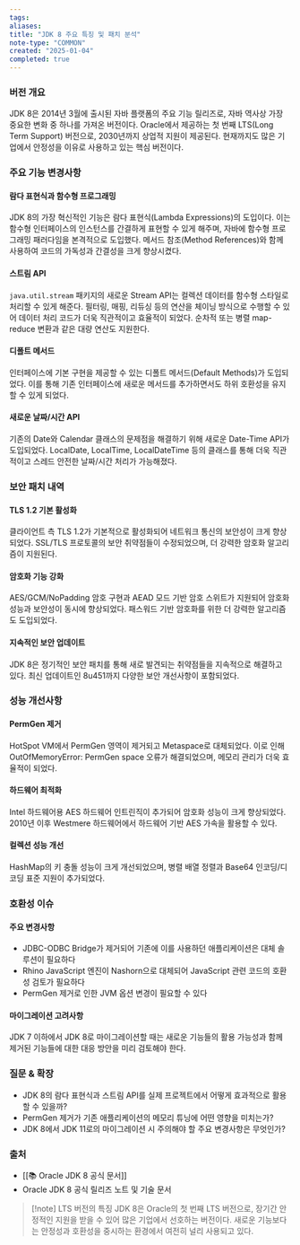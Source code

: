 ```yaml
---
tags: 
aliases: 
title: "JDK 8 주요 특징 및 패치 분석"
note-type: "COMMON"
created: "2025-01-04"
completed: true
---
```


### 버전 개요

JDK 8은 2014년 3월에 출시된 자바 플랫폼의 주요 기능 릴리즈로, 자바 역사상 가장 중요한 변화 중 하나를 가져온 버전이다. Oracle에서 제공하는 첫 번째 LTS(Long Term Support) 버전으로, 2030년까지 상업적 지원이 제공된다. 현재까지도 많은 기업에서 안정성을 이유로 사용하고 있는 핵심 버전이다.

### 주요 기능 변경사항

#### 람다 표현식과 함수형 프로그래밍

JDK 8의 가장 혁신적인 기능은 람다 표현식(Lambda Expressions)의 도입이다. 이는 함수형 인터페이스의 인스턴스를 간결하게 표현할 수 있게 해주며, 자바에 함수형 프로그래밍 패러다임을 본격적으로 도입했다. 메서드 참조(Method References)와 함께 사용하여 코드의 가독성과 간결성을 크게 향상시켰다.

#### 스트림 API

`java.util.stream` 패키지의 새로운 Stream API는 컬렉션 데이터를 함수형 스타일로 처리할 수 있게 해준다. 필터링, 매핑, 리듀싱 등의 연산을 체이닝 방식으로 수행할 수 있어 데이터 처리 코드가 더욱 직관적이고 효율적이 되었다. 순차적 또는 병렬 map-reduce 변환과 같은 대량 연산도 지원한다.

#### 디폴트 메서드

인터페이스에 기본 구현을 제공할 수 있는 디폴트 메서드(Default Methods)가 도입되었다. 이를 통해 기존 인터페이스에 새로운 메서드를 추가하면서도 하위 호환성을 유지할 수 있게 되었다.

#### 새로운 날짜/시간 API

기존의 Date와 Calendar 클래스의 문제점을 해결하기 위해 새로운 Date-Time API가 도입되었다. LocalDate, LocalTime, LocalDateTime 등의 클래스를 통해 더욱 직관적이고 스레드 안전한 날짜/시간 처리가 가능해졌다.

### 보안 패치 내역

#### TLS 1.2 기본 활성화

클라이언트 측 TLS 1.2가 기본적으로 활성화되어 네트워크 통신의 보안성이 크게 향상되었다. SSL/TLS 프로토콜의 보안 취약점들이 수정되었으며, 더 강력한 암호화 알고리즘이 지원된다.

#### 암호화 기능 강화

AES/GCM/NoPadding 암호 구현과 AEAD 모드 기반 암호 스위트가 지원되어 암호화 성능과 보안성이 동시에 향상되었다. 패스워드 기반 암호화를 위한 더 강력한 알고리즘도 도입되었다.

#### 지속적인 보안 업데이트

JDK 8은 정기적인 보안 패치를 통해 새로 발견되는 취약점들을 지속적으로 해결하고 있다. 최신 업데이트인 8u451까지 다양한 보안 개선사항이 포함되었다.

### 성능 개선사항

#### PermGen 제거

HotSpot VM에서 PermGen 영역이 제거되고 Metaspace로 대체되었다. 이로 인해 OutOfMemoryError: PermGen space 오류가 해결되었으며, 메모리 관리가 더욱 효율적이 되었다.

#### 하드웨어 최적화

Intel 하드웨어용 AES 하드웨어 인트린직이 추가되어 암호화 성능이 크게 향상되었다. 2010년 이후 Westmere 하드웨어에서 하드웨어 기반 AES 가속을 활용할 수 있다.

#### 컬렉션 성능 개선

HashMap의 키 충돌 성능이 크게 개선되었으며, 병렬 배열 정렬과 Base64 인코딩/디코딩 표준 지원이 추가되었다.

### 호환성 이슈

#### 주요 변경사항

- JDBC-ODBC Bridge가 제거되어 기존에 이를 사용하던 애플리케이션은 대체 솔루션이 필요하다
- Rhino JavaScript 엔진이 Nashorn으로 대체되어 JavaScript 관련 코드의 호환성 검토가 필요하다
- PermGen 제거로 인한 JVM 옵션 변경이 필요할 수 있다

#### 마이그레이션 고려사항

JDK 7 이하에서 JDK 8로 마이그레이션할 때는 새로운 기능들의 활용 가능성과 함께 제거된 기능들에 대한 대응 방안을 미리 검토해야 한다.

### 질문 & 확장

- JDK 8의 람다 표현식과 스트림 API를 실제 프로젝트에서 어떻게 효과적으로 활용할 수 있을까?
- PermGen 제거가 기존 애플리케이션의 메모리 튜닝에 어떤 영향을 미치는가?
- JDK 8에서 JDK 11로의 마이그레이션 시 주의해야 할 주요 변경사항은 무엇인가?

### 출처

- [[📚 Oracle JDK 8 공식 문서]]
- Oracle JDK 8 공식 릴리즈 노트 및 기술 문서

>[!note] LTS 버전의 특징
>JDK 8은 Oracle의 첫 번째 LTS 버전으로, 장기간 안정적인 지원을 받을 수 있어 많은 기업에서 선호하는 버전이다. 새로운 기능보다는 안정성과 호환성을 중시하는 환경에서 여전히 널리 사용되고 있다. 